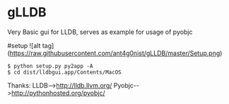 # gLLDB
Very Basic gui for LLDB, serves as example for usage of pyobjc 


#setup
![alt tag] (https://raw.githubusercontent.com/ant4g0nist/gLLDB/master/Setup.png)

	$ python setup.py py2app -A
	$ cd dist/lldbgui.app/Contents/MacOS

Thanks:
	LLDB-->http://lldb.llvm.org/
	Pyobjc-->http://pythonhosted.org/pyobjc/
